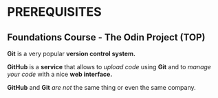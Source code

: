 # PREREQUISITES
## Foundations Course - The Odin Project (TOP)
**Git** is a very popular **version control system.**

**GitHub** is a **service** that allows to <em>upload code</em> using **Git** and to <em>manage your code</em> with a nice **web interface.** 

**GitHub** and **Git** <em>are not</em> the same thing or even the same company.
